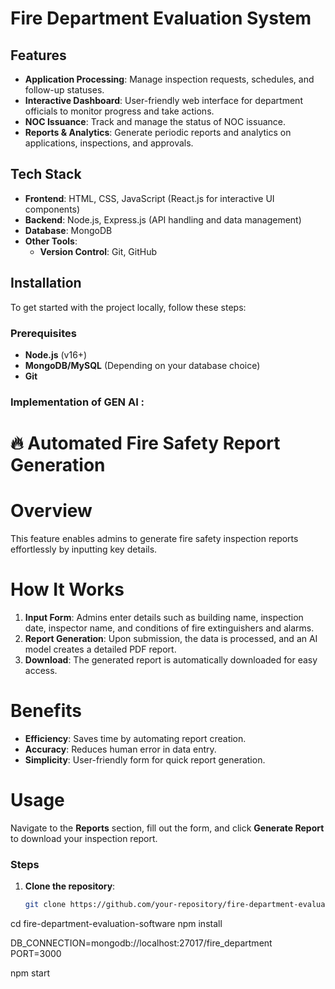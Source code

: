 # Fire Department Evaluation  System

## Features

- **Application Processing**: Manage inspection requests, schedules, and follow-up statuses.
- **Interactive Dashboard**: User-friendly web interface for department officials to monitor progress and take actions.
- **NOC Issuance**: Track and manage the status of NOC issuance.
- **Reports & Analytics**: Generate periodic reports and analytics on applications, inspections, and approvals.

## Tech Stack

- **Frontend**: HTML, CSS, JavaScript (React.js for interactive UI components)
- **Backend**: Node.js, Express.js (API handling and data management)
- **Database**: MongoDB
- **Other Tools**: 
  - **Version Control**: Git, GitHub

## Installation

To get started with the project locally, follow these steps:

### Prerequisites

- **Node.js** (v16+)
- **MongoDB/MySQL** (Depending on your database choice)
- **Git**

  
### Implementation of GEN AI :

# 🔥 Automated Fire Safety Report Generation

# Overview
This feature enables admins to generate fire safety inspection reports effortlessly by inputting key details.

# How It Works
1. **Input Form**: Admins enter details such as building name, inspection date, inspector name, and conditions of fire extinguishers and alarms.
2. **Report Generation**: Upon submission, the data is processed, and an AI model creates a detailed PDF report.
3. **Download**: The generated report is automatically downloaded for easy access.

# Benefits
- **Efficiency**: Saves time by automating report creation.
- **Accuracy**: Reduces human error in data entry.
- **Simplicity**: User-friendly form for quick report generation.

# Usage
Navigate to the **Reports** section, fill out the form, and click **Generate Report** to download your inspection report.



### Steps

1. **Clone the repository**:
   ```bash
   git clone https://github.com/your-repository/fire-department-evaluation-software.git

cd fire-department-evaluation-software
npm install

DB_CONNECTION=mongodb://localhost:27017/fire_department
PORT=3000

npm start



   
